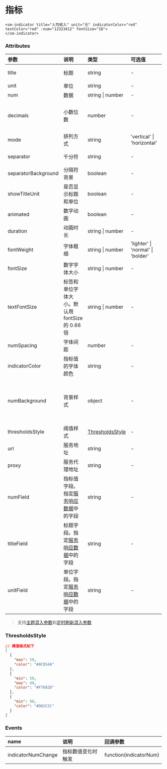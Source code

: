 # 指标

```vue
<sm-indicator title="人均收入" unit="元" indicatorColor="red" textColor="red" :num="12323412" fontSize="18">
</sm-indicator>
```

### Attributes

| 参数                | 说明                                                                                      | 类型                                            | 可选值                            | 默认值                                               |
| :------------------ | :---------------------------------------------------------------------------------------- | :---------------------------------------------- | :-------------------------------- | :--------------------------------------------------- |
| title               | 标题                                                                                      | string                                          | -                                 | '指标标题'                                           |
| unit                | 单位                                                                                      | string                                          | -                                 | '单位'                                               |
| num                 | 数据                                                                                      | string \| number                                | -                                 | 0                                                    |
| decimals            | 小数位数                                                                                  | number                                          | -                                 | -1 (计算结果的默认小数位数)                          |
| mode                | 排列方式                                                                                  | string                                          | 'vertical' \| 'horizontal'        | 'vertical'                                           |
| separator           | 千分符                                                                                    | string                                          | -                                 | ','（英文逗号）                                      |
| separatorBackground | 分隔符背景                                                                                | boolean                                         | -                                 | false                                                |
| showTitleUnit       | 是否显示标题和单位                                                                        | boolean                                         | -                                 | true                                                 |
| animated            | 数字动画                                                                                  | boolean                                         | -                                 | false                                                |
| duration            | 动画时长                                                                                  | string \| number                                | -                                 | 1000                                                 |
| fontWeight          | 字体粗细                                                                                  | string \| number                                | 'lighter' \| 'normal' \| 'bolder' | 'border'                                             |
| fontSize            | 数字字体大小                                                                              | string \| number                                | -                                 | -                                                    |
| textFontSize        | 标签和单位字体大小。默认用 fontSize 的 0.66 倍                                            | string \| number                                | -                                 | -                                                    |
| numSpacing          | 字体间距                                                                                  | number                                          | -                                 | 0                                                    |
| indicatorColor      | 指标值的字体颜色                                                                          | string                                          | -                                 | -                                                    |
| numBackground       | 背景样式                                                                                  | object                                          | -                                 | { color: 'rgba(0, 0, 0, 0)', image: '', padding: 0 } |
| thresholdsStyle     | 阈值样式                                                                                  | <a href="#thresholdsstyle">ThresholdsStyle </a> | -                                 | -                                                    |
| url                 | 服务地址                                                                                  | string                                          | -                                 | -                                                    |
| proxy               | 服务代理地址                                                                              | string                                          | -                                 | -                                                    |
| numField            | 指标值字段。指定[服务响应数据](/zh/api/service-response-data-requirements/index.md)中的字段 | string                                          | -                                 | -                                                    |
| titleField          | 标题字段。指定[服务响应数据](/zh/api/service-response-data-requirements/index.md)中的字段 | string                                          | -                                 | -                                                    |
| unitField           | 单位字段。指定[服务响应数据](/zh/api/service-response-data-requirements/index.md)中的字段 | string                                          | -                                 | -                                                    |

> 支持[主题混入参数](/zh/api/mixin/mixin.md#theme)和[定时刷新混入参数](/zh/api/mixin/mixin.md#timer)

### ThresholdsStyle

```json
// 阈值格式如下
[
  {
    "max": 50,
    "color": "#0CD54A"
  },
  {
    "min": 50,
    "max": 80,
    "color": "#F7682D"
  },
  {
    "min": 80,
    "color": "#DD2C2C"
  }
]
```

### Events

| name | 说明               | 回调参数                                                                         |
| :--- | :----------------- | :------------------------------------------------------------------------------- |
| indicatorNumChange | 指标数值变化时触发 | function(indicatorNum)

